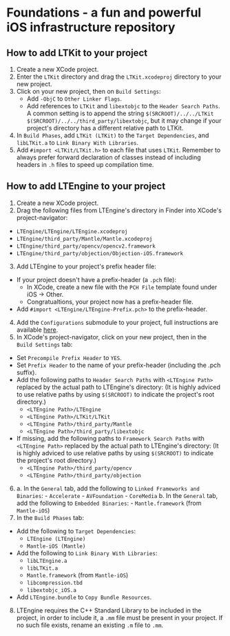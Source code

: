 # Foundations - a fun and powerful iOS infrastructure repository

## How to add LTKit to your project

1. Create a new XCode project.
2. Enter the `LTKit` directory and drag the `LTKit.xcodeproj` directory to your new project.
3. Click on your new project, then on `Build Settings`: 
	- Add `-ObjC` to `Other Linker Flags`.
	- Add references to `LTKit` and `libextobjc` to the `Header Search Paths`. A common setting is to append the string `$(SRCROOT)/../../LTKit $(SRCROOT)/../../third_party/libextobjc`, but it may change if your project's directory has a different relative path to LTKit.
4. In `Build Phases`, add `LTKit (LTKit)` to the `Target Dependencies`, and `libLTKit.a` to `Link Binary With Libraries`.
5. Add `#import <LTKit/LTKit.h>` to each file that uses `LTKit`. Remember to always prefer forward declaration of classes instead of including headers in `.h` files to speed up compilation time.

## How to add LTEngine to your project

1. Create a new XCode project.
2. Drag the following files from LTEngine's directory in Finder into XCode's project-navigator:
  - `LTEngine/LTEngine/LTEngine.xcodeproj`
  - `LTEngine/third_party/Mantle/Mantle.xcodeproj`
  - `LTEngine/third_party/opencv/opencv2.framework` 
  - `LTEngine/third_party/objection/Objection-iOS.framework`
3. Add LTEngine to your project's prefix header file:
  - If your project doesn't have a prefix-header (a `.pch` file):
    - In XCode, create a new file with the `PCH File` template found under iOS -> Other.
    - Congratualtions, your project now has a prefix-header file.
  - Add `#import <LTEngine/LTEngine-Prefix.pch>` to the prefix-header.
4. Add the `Configurations` submodule to your project, full instructions are available [here](https://github.com/lightricks/configuration).
5. In XCode's project-navigator, click on your new project, then in the `Build Settings` tab:
  - Set `Precompile Prefix Header` to `YES`.
  - Set `Prefix Header` to the name of your prefix-header (including the .pch suffix).
  - Add the following paths to `Header Search Paths` with `<LTEngine Path>` replaced by the actual path to LTEngine's directory:
    (It is highly adviced to use relative paths by using `$(SRCROOT)` to indicate the project's root directory.)
    *  `<LTEngine Path>/LTEngine`
    *  `<LTEngine Path>/LTKit/LTKit`
    *  `<LTEngine Path>/third_party/Mantle`
    *  `<LTEngine Path>/third_party/libextobjc`
  - If missing, add the following paths to `Framework Search Paths` with `<LTEngine Path>` replaced by the actual path to LTEngine's directory:
    (It is highly adviced to use relative paths by using `$(SRCROOT)` to indicate the project's root directory.)
    *  `<LTEngine Path>/third_party/opencv`
    *  `<LTEngine Path>/third_party/objection`
6. a. In the `General` tab, add the following to `Linked Frameworks and Binaries`: 
		- `Accelerate`
		- `AVFoundation`
		- `CoreMedia`
   b. In the `General` tab, add the following to `Embedded Binaries`: 
		- `Mantle.framework` (from `Mantle-iOS`)
7. In the `Build Phases` tab:
  - Add the following to `Target Dependencies`:
    * `LTEngine (LTEngine)`
    * `Mantle-iOS (Mantle)`
  - Add the following to `Link Binary With Libraries`: 
    * `libLTEngine.a`
    * `libLTKit.a`
    * `Mantle.framework` (from `Mantle-iOS`)
    * `libcompression.tbd`
    * `libextobjc_iOS.a`
  - Add `LTEngine.bundle` to `Copy Bundle Resources`.
8. LTEngine requires the C++ Standard Library to be included in the project, in order to include it, a `.mm` file must be present in your project. If no such file exists, rename an existing `.m` file to `.mm`.
